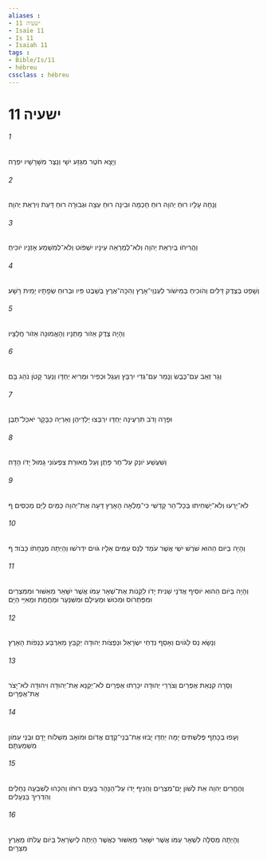 ```yaml
---
aliases : 
- ישעיה 11
- Isaïe 11
- Is 11
- Isaiah 11
tags : 
- Bible/Is/11
- hébreu
cssclass : hébreu
---
```


# ישעיה 11

###### 1
וְיָצָא חֹטֶר מִגֵּזַע יִשָׁי וְנֵצֶר מִשָּׁרָשָׁיו יִפְרֶה׃
###### 2
וְנָחָה עָלָיו רוּחַ יְהוָה רוּחַ חָכְמָה וּבִינָה רוּחַ עֵצָה וּגְבוּרָה רוּחַ דַּעַת וְיִרְאַת יְהוָה׃
###### 3
וַהֲרִיחֹו בְּיִרְאַת יְהוָה וְלֹא־לְמַרְאֵה עֵינָיו יִשְׁפֹּוט וְלֹא־לְמִשְׁמַע אָזְנָיו יֹוכִיחַ׃
###### 4
וְשָׁפַט בְּצֶדֶק דַּלִּים וְהֹוכִיחַ בְּמִישֹׁור לְעַנְוֵי־אָרֶץ וְהִכָּה־אֶרֶץ בְּשֵׁבֶט פִּיו וּבְרוּחַ שְׂפָתָיו יָמִית רָשָׁע׃
###### 5
וְהָיָה צֶדֶק אֵזֹור מָתְנָיו וְהָאֱמוּנָה אֵזֹור חֲלָצָיו׃
###### 6
וְגָר זְאֵב עִם־כֶּבֶשׂ וְנָמֵר עִם־גְּדִי יִרְבָּץ וְעֵגֶל וּכְפִיר וּמְרִיא יַחְדָּו וְנַעַר קָטֹן נֹהֵג בָּם׃
###### 7
וּפָרָה וָדֹב תִּרְעֶינָה יַחְדָּו יִרְבְּצוּ יַלְדֵיהֶן וְאַרְיֵה כַּבָּקָר יֹאכַל־תֶּבֶן׃
###### 8
וְשִׁעֲשַׁע יֹונֵק עַל־חֻר פָּתֶן וְעַל מְאוּרַת צִפְעֹונִי גָּמוּל יָדֹו הָדָה׃
###### 9
לֹא־יָרֵעוּ וְלֹא־יַשְׁחִיתוּ בְּכָל־הַר קָדְשִׁי כִּי־מָלְאָה הָאָרֶץ דֵּעָה אֶת־יְהוָה כַּמַּיִם לַיָּם מְכַסִּים׃ ף
###### 10
וְהָיָה בַּיֹּום הַהוּא שֹׁרֶשׁ יִשַׁי אֲשֶׁר עֹמֵד לְנֵס עַמִּים אֵלָיו גֹּויִם יִדְרֹשׁוּ וְהָיְתָה מְנֻחָתֹו כָּבֹוד׃ ף
###### 11
וְהָיָה בַּיֹּום הַהוּא יֹוסִיף אֲדֹנָי שֵׁנִית יָדֹו לִקְנֹות אֶת־שְׁאָר עַמֹּו אֲשֶׁר יִשָּׁאֵר מֵאַשּׁוּר וּמִמִּצְרַיִם וּמִפַּתְרֹוס וּמִכּוּשׁ וּמֵעֵילָם וּמִשִּׁנְעָר וּמֵחֲמָת וּמֵאִיֵּי הַיָּם׃
###### 12
וְנָשָׂא נֵס לַגֹּויִם וְאָסַף נִדְחֵי יִשְׂרָאֵל וּנְפֻצֹות יְהוּדָה יְקַבֵּץ מֵאַרְבַּע כַּנְפֹות הָאָרֶץ׃
###### 13
וְסָרָה קִנְאַת אֶפְרַיִם וְצֹרְרֵי יְהוּדָה יִכָּרֵתוּ אֶפְרַיִם לֹא־יְקַנֵּא אֶת־יְהוּדָה וִיהוּדָה לֹא־יָצֹר אֶת־אֶפְרָיִם׃
###### 14
וְעָפוּ בְכָתֵף פְּלִשְׁתִּים יָמָּה יַחְדָּו יָבֹזּוּ אֶת־בְּנֵי־קֶדֶם אֱדֹום וּמֹואָב מִשְׁלֹוח יָדָם וּבְנֵי עַמֹּון מִשְׁמַעְתָּם׃
###### 15
וְהֶחֱרִים יְהוָה אֵת לְשֹׁון יָם־מִצְרַיִם וְהֵנִיף יָדֹו עַל־הַנָּהָר בַּעְיָם רוּחֹו וְהִכָּהוּ לְשִׁבְעָה נְחָלִים וְהִדְרִיךְ בַּנְּעָלִים׃
###### 16
וְהָיְתָה מְסִלָּה לִשְׁאָר עַמֹּו אֲשֶׁר יִשָּׁאֵר מֵאַשּׁוּר כַּאֲשֶׁר הָיְתָה לְיִשְׂרָאֵל בְּיֹום עֲלֹתֹו מֵאֶרֶץ מִצְרָיִם׃
